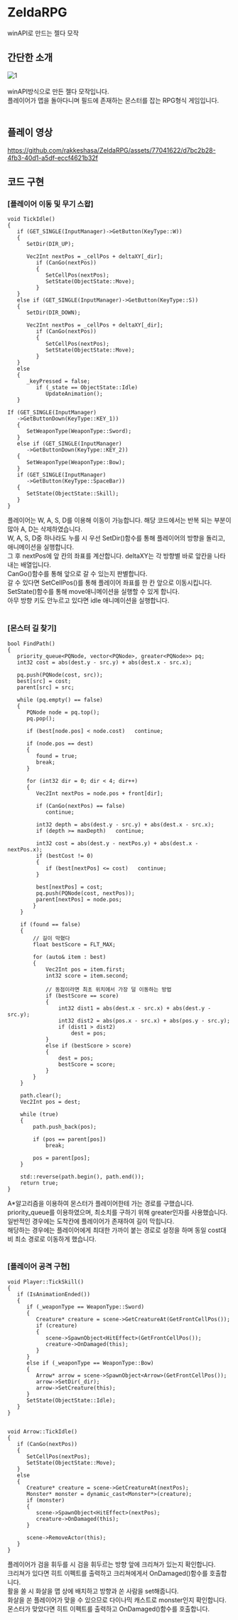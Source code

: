 # ZeldaRPG
winAPI로 만드는 젤다 모작
</BR>

간단한 소개
---
![1](https://github.com/rakkeshasa/ZeldaRPG/assets/77041622/e1ed07c7-4fc1-41fe-b889-a802f32ff9fb)
</BR></BR>
winAPI방식으로 만든 젤다 모작입니다.</BR>
플레이어가 맵을 돌아다니며 필드에 존재하는 몬스터를 잡는 RPG형식 게임입니다.
</BR></BR>

플레이 영상
---
https://github.com/rakkeshasa/ZeldaRPG/assets/77041622/d7bc2b28-4fb3-40d1-a5df-eccf4621b32f

코드 구현
---
### [플레이어 이동 및 무기 스왑]
```
void TickIdle()
{
   if (GET_SINGLE(InputManager)->GetButton(KeyType::W))
   {
      SetDir(DIR_UP);

      Vec2Int nextPos = _cellPos + deltaXY[_dir];
         if (CanGo(nextPos))
         {
            SetCellPos(nextPos);
            SetState(ObjectState::Move);
         }
   }
   else if (GET_SINGLE(InputManager)->GetButton(KeyType::S))
   {
      SetDir(DIR_DOWN);

      Vec2Int nextPos = _cellPos + deltaXY[_dir];
         if (CanGo(nextPos))
         {
            SetCellPos(nextPos);
            SetState(ObjectState::Move);
         }
   }
   else
   {
      _keyPressed = false;
         if (_state == ObjectState::Idle)
            UpdateAnimation();
   }

If (GET_SINGLE(InputManager)
   ->GetButtonDown(KeyType::KEY_1))
   {
      SetWeaponType(WeaponType::Sword);
   }
   else if (GET_SINGLE(InputManager)
      ->GetButtonDown(KeyType::KEY_2))
   {
      SetWeaponType(WeaponType::Bow);
   }
   if (GET_SINGLE(InputManager)
      ->GetButton(KeyType::SpaceBar))
   {
      SetState(ObjectState::Skill);
   }
}
```
플레이어는 W, A, S, D를 이용해 이동이 가능합니다. 해당 코드에서는 반복 되는 부분이 많아 A, D는 삭제하였습니다.
<br>W, A, S, D중 하나라도 누를 시 우선 SetDir()함수를 통해 플레이어의 방향을 돌리고, 애니메이션을 실행합니다.
<br>그 후 nextPos에 앞 칸의 좌표를 계산합니다. deltaXY는 각 방향별 바로 앞칸을 나타내는 배열입니다.
<br>CanGo()함수를 통해 앞으로 갈 수 있는지 판별합니다.
<br>갈 수 있다면 SetCellPos()를 통해 플레이어 좌표를 한 칸 앞으로 이동시킵니다.
<br>SetState()함수를 통해 move애니메이션을 실행할 수 있게 합니다.
<br>아무 방향 키도 안누르고 있다면 idle 애니메이션을 실행합니다.
<br><br>

### [몬스터 길 찾기]
```
bool FindPath()
{
   priority_queue<PQNode, vector<PQNode>, greater<PQNode>> pq;
   int32 cost = abs(dest.y - src.y) + abs(dest.x - src.x);

   pq.push(PQNode(cost, src));
   best[src] = cost;
   parent[src] = src;

   while (pq.empty() == false)
   {
      PQNode node = pq.top();
      pq.pop();

      if (best[node.pos] < node.cost)   continue;
		
      if (node.pos == dest)
      {
         found = true;
         break;
      }
		
      for (int32 dir = 0; dir < 4; dir++)
      {
         Vec2Int nextPos = node.pos + front[dir];

         if (CanGo(nextPos) == false)
            continue;

         int32 depth = abs(dest.y - src.y) + abs(dest.x - src.x);
         if (depth >= maxDepth)   continue;

         int32 cost = abs(dest.y - nextPos.y) + abs(dest.x - nextPos.x);
         if (bestCost != 0)
         {
            if (best[nextPos] <= cost)   continue;
         }

         best[nextPos] = cost;
         pq.push(PQNode(cost, nextPos));
         parent[nextPos] = node.pos;
		}
	}

	if (found == false)
	{
		// 길이 막혔다
		float bestScore = FLT_MAX;

		for (auto& item : best)
		{
			Vec2Int pos = item.first;
			int32 score = item.second;

			// 동점이라면 최초 위치에서 가장 덜 이동하는 방법
			if (bestScore == score)
			{
				int32 dist1 = abs(dest.x - src.x) + abs(dest.y - src.y);
				int32 dist2 = abs(pos.x - src.x) + abs(pos.y - src.y);
				if (dist1 > dist2)
					dest = pos;
			}
			else if (bestScore > score)
			{
				dest = pos;
				bestScore = score;
			}
		}
	}

	path.clear();
	Vec2Int pos = dest;

	while (true)
	{
		path.push_back(pos);

		if (pos == parent[pos])
			break;

		pos = parent[pos];
	}

	std::reverse(path.begin(), path.end());
	return true;
}
```
A*알고리즘을 이용하여 몬스터가 플레이어한테 가는 경로를 구했습니다.
<br>priority_queue를 이용하였으며, 최소치를 구하기 위해 greater<PQNode>인자를 사용했습니다.
<br>일반적인 경우에는 도착칸에 플레이어가 존재하여 길이 막힙니다.
<br>해당하는 경우에는 플레이어에게 최대한 가까이 붙는 경로로 설정을 하며 동일 cost대비 최소 경로로 이동하게 했습니다.
<br><br> 

### [플레이어 공격 구현]
```
void Player::TickSkill()
{
   if (IsAnimationEnded())
   {
      if (_weaponType == WeaponType::Sword)
      {
         Creature* creature = scene->GetCreatureAt(GetFrontCellPos());
         if (creature)
         {
            scene->SpawnObject<HitEffect>(GetFrontCellPos());
            creature->OnDamaged(this);
         }
      }
      else if (_weaponType == WeaponType::Bow)
      {
         Arrow* arrow = scene->SpawnObject<Arrow>(GetFrontCellPos());
         arrow->SetDir(_dir);
         arrow->SetCreature(this);
      }
      SetState(ObjectState::Idle);
   }
}


void Arrow::TickIdle()
{
   if (CanGo(nextPos))
   {
      SetCellPos(nextPos);
      SetState(ObjectState::Move);
   }
   else
   {
      Creature* creature = scene->GetCreatureAt(nextPos);
      Monster* monster = dynamic_cast<Monster*>(creature);
      if (monster)
      {
         scene->SpawnObject<HitEffect>(nextPos);
         creature->OnDamaged(this);
      }

      scene->RemoveActor(this);
   }
}
```
플레이어가 검을 휘두를 시 검을 휘두르는 방향 앞에 크리쳐가 있는지 확인합니다.
<br>크리쳐가 있다면 히트 이펙트를 출력하고 크리쳐에게서 OnDamaged()함수를 호출합니다.
<br>활을 쏠 시 화살을 맵 상에 배치하고 방향과 쏜 사람을 set해줍니다.
<br>화살을 쏜 플레이어가 맞을 수 있으므로 다이나믹 캐스트로 monster인지 확인합니다.
<br>몬스터가 맞았다면 히트 이펙트를 출력하고 OnDamaged()함수를 호출합니다.
